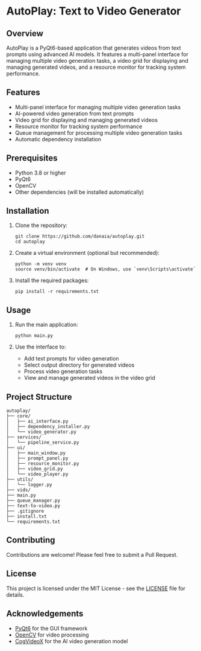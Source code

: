 # AutoPlay: Text to Video Generator

## Overview

AutoPlay is a PyQt6-based application that generates videos from text prompts using advanced AI models. It features a multi-panel interface for managing multiple video generation tasks, a video grid for displaying and managing generated videos, and a resource monitor for tracking system performance.

## Features

- Multi-panel interface for managing multiple video generation tasks
- AI-powered video generation from text prompts
- Video grid for displaying and managing generated videos
- Resource monitor for tracking system performance
- Queue management for processing multiple video generation tasks
- Automatic dependency installation

## Prerequisites

- Python 3.8 or higher
- PyQt6
- OpenCV
- Other dependencies (will be installed automatically)

## Installation

1. Clone the repository:

   ```
   git clone https://github.com/danaia/autoplay.git
   cd autoplay
   ```

2. Create a virtual environment (optional but recommended):

   ```
   python -m venv venv
   source venv/bin/activate  # On Windows, use `venv\Scripts\activate`
   ```

3. Install the required packages:
   ```
   pip install -r requirements.txt
   ```

## Usage

1. Run the main application:

   ```
   python main.py
   ```

2. Use the interface to:
   - Add text prompts for video generation
   - Select output directory for generated videos
   - Process video generation tasks
   - View and manage generated videos in the video grid

## Project Structure

```
autoplay/
├── core/
│   ├── ai_interface.py
│   ├── dependency_installer.py
│   └── video_generator.py
├── services/
│   └── pipeline_service.py
├── ui/
│   ├── main_window.py
│   ├── prompt_panel.py
│   ├── resource_monitor.py
│   ├── video_grid.py
│   └── video_player.py
├── utils/
│   └── logger.py
├── vids/
├── main.py
├── queue_manager.py
├── text-to-video.py
├── .gitignore
├── install.txt
└── requirements.txt
```

## Contributing

Contributions are welcome! Please feel free to submit a Pull Request.

## License

This project is licensed under the MIT License - see the [LICENSE](LICENSE) file for details.

## Acknowledgements

- [PyQt6](https://www.riverbankcomputing.com/software/pyqt/) for the GUI framework
- [OpenCV](https://opencv.org/) for video processing
- [CogVideoX](https://github.com/THUDM/CogVideo) for the AI video generation model
